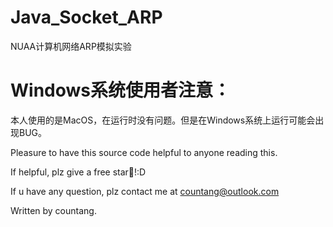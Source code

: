 # Java_Socket_ARP
NUAA计算机网络ARP模拟实验
# Windows系统使用者注意：
本人使用的是MacOS，在运行时没有问题。但是在Windows系统上运行可能会出现BUG。

Pleasure to have this source code helpful to anyone reading this.

If helpful, plz give a free star🌟!:D

If u have any question, plz contact me at countang@outlook.com

Written by countang.
